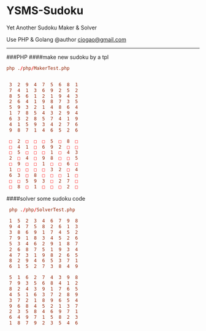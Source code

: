 YSMS-Sudoku
===========

Yet Another Sudoku Maker &amp; Solver

Use PHP & Golang
@author ciogao@gmail.com


-------------------------------------
###PHP 
####make new sudoku by a tpl
```conf
php ./php/MakerTest.php


 3  2  9  4  7  5  6  8  1  
 7  4  1  3  6  9  2  5  2  
 8  5  6  1  2  1  9  4  3  
 2  6  4  1  9  8  7  3  5  
 5  9  3  2  1  4  8  6  4  
 1  7  8  5  4  3  2  9  4  
 6  3  2  8  5  7  4  1  9  
 4  1  5  9  3  4  2  7  6  
 9  8  7  1  4  6  5  2  6  

 □  2  □  □  □  5  □  8  □  
 □  4  1  □  6  9  2  □  □  
 □  5  □  □  □  1  □  4  3  
 2  □  4  □  9  8  □  □  5  
 □  9  □  □  1  □  □  6  □  
 1  □  □  □  □  3  2  □  4  
 6  3  □  8  □  □  □  1  □  
 □  □  5  9  3  □  2  7  □  
 □  8  □  1  □  □  □  2  □  
```
####solver some sudoku code
```conf
 php ./php/SolverTest.php
 
 1  5  2  3  4  6  7  9  8  
 9  4  7  5  8  2  6  1  3  
 3  8  6  9  1  7  4  5  2  
 7  9  1  8  3  4  5  2  6  
 5  3  4  6  2  9  1  8  7  
 2  6  8  7  5  1  9  3  4  
 4  7  3  1  9  8  2  6  5  
 8  2  9  4  6  5  3  7  1  
 6  1  5  2  7  3  8  4  9  

 5  1  6  2  7  4  3  9  8  
 7  9  3  5  6  8  4  1  2  
 8  2  4  3  9  1  7  6  5  
 4  5  1  6  3  7  2  8  9  
 3  7  2  1  8  9  6  5  4  
 9  6  8  4  5  2  1  3  7  
 2  3  5  8  4  6  9  7  1  
 6  4  9  7  1  5  8  2  3  
 1  8  7  9  2  3  5  4  6  
```

